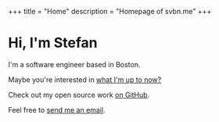 +++
title = "Home"
description = "Homepage of svbn.me"
+++
# Hi, I'm Stefan

I'm a software engineer based in Boston.

Maybe you're interested in [what I'm up to now?](/now)

Check out my open source work [on GitHub](https://github.com/svanburen).

Feel free to [send me an email](mailto:vanburenstefan@gmail.com).
